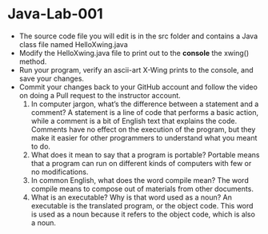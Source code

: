 # Java-Lab-001

* The source code file you will edit is in the src folder and contains a Java class file named HelloXwing.java
* Modify the HelloXwing.java file to print out to the **console** the xwing() method.
* Run your program, verify an ascii-art X-Wing prints to the console, and save your changes.
* Commit your changes back to your GitHub account and follow the video on doing a Pull request to the instructor account.
  1. In computer jargon, what’s the difference between a statement and a comment?
  A statement is a line of code that performs a basic action, while a comment is a bit of English text that explains the code. Comments have no effect on the execution of the program, but they make it easier for other programmers to understand what you meant to do.
  2. What does it mean to say that a program is portable?
  Portable means that a program can run on different kinds of computers with few or no modifications.
  3. In common English, what does the word compile mean?
  The word compile means to compose out of materials from other documents.
  4. What is an executable? Why is that word used as a noun?
  An executable is the translated program, or the object code. This word is used as a noun because it refers to the object code, which is also a noun.
